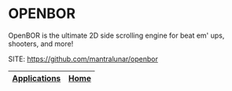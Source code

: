 # OPENBOR

 OpenBOR is the ultimate 2D side scrolling engine for beat em' ups, shooters, and more!

 SITE: https://github.com/mantralunar/openbor

 | [Applications](https://portable-linux-apps.github.io/apps.html) | [Home](https://portable-linux-apps.github.io)
 | --- | --- |
